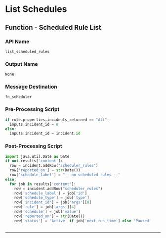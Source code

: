 <!--
    DO NOT MANUALLY EDIT THIS FILE
    THIS FILE IS AUTOMATICALLY GENERATED WITH resilient-sdk codegen
-->

# List Schedules

## Function - Scheduled Rule List

### API Name
`list_scheduled_rules`

### Output Name
`None`

### Message Destination
`fn_scheduler`

### Pre-Processing Script
```python
if rule.properties.incidents_returned == "All":
  inputs.incident_id = 0
else:
  inputs.incident_id = incident.id
```

### Post-Processing Script
```python
import java.util.Date as Date
if not results['content']:
  row = incident.addRow("scheduler_rules")
  row['reported_on'] = str(Date())
  row['schedule_label'] = "-- no scheduled rules --"
else:
  for job in results['content']:
    row = incident.addRow("scheduler_rules")
    row['schedule_label'] = job['id']
    row['schedule_type'] = job['type']
    row['incident_id'] = job['args'][0]
    row['rule'] = job['args'][4]
    row['schedule'] = job['value']
    row['reported_on'] = str(Date())
    row['status'] = 'Active' if job['next_run_time'] else 'Paused'
    
```

---

